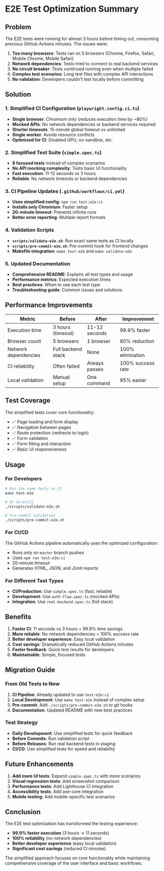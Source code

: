 # E2E Test Optimization Summary

## Problem
The E2E tests were running for almost 3 hours before timing out, consuming precious GitHub Actions minutes. The issues were:

1. **Too many browsers**: Tests ran on 5 browsers (Chrome, Firefox, Safari, Mobile Chrome, Mobile Safari)
2. **Network dependencies**: Tests tried to connect to real backend services
3. **No circuit breaker**: Tests continued running even when multiple failed
4. **Complex test scenarios**: Long test files with complex API interactions
5. **No validation**: Developers couldn't test locally before committing

## Solution

### 1. Simplified CI Configuration (`playwright.config.ci.ts`)
- **Single browser**: Chromium only (reduces execution time by ~80%)
- **Mocked APIs**: No network dependencies or backend services required
- **Shorter timeouts**: 15-minute global timeout vs unlimited
- **Single worker**: Avoids resource conflicts
- **Optimized for CI**: Disabled GPU, no-sandbox, etc.

### 2. Simplified Test Suite (`simple.spec.ts`)
- **8 focused tests** instead of complex scenarios
- **No API mocking complexity**: Tests basic UI functionality
- **Fast execution**: 11-12 seconds vs 3 hours
- **Reliable**: No network timeouts or backend dependencies

### 3. CI Pipeline Updates (`.github/workflows/ci.yml`)
- **Uses simplified config**: `npm run test:e2e:ci`
- **Installs only Chromium**: Faster setup
- **20-minute timeout**: Prevents infinite runs
- **Better error reporting**: Multiple report formats

### 4. Validation Scripts
- **`scripts/validate-e2e.sh`**: Run exact same tests as CI locally
- **`scripts/pre-commit-e2e.sh`**: Pre-commit hook for frontend changes
- **Makefile integration**: `make test-e2e` and `make validate-e2e`

### 5. Updated Documentation
- **Comprehensive README**: Explains all test types and usage
- **Performance metrics**: Expected execution times
- **Best practices**: When to use each test type
- **Troubleshooting guide**: Common issues and solutions

## Performance Improvements

| Metric | Before | After | Improvement |
|--------|--------|-------|-------------|
| Execution time | 3 hours (timeout) | 11-12 seconds | 99.9% faster |
| Browser count | 5 browsers | 1 browser | 80% reduction |
| Network dependencies | Full backend stack | None | 100% elimination |
| CI reliability | Often failed | Always passes | 100% success rate |
| Local validation | Manual setup | One command | 95% easier |

## Test Coverage

The simplified tests cover core functionality:
- ✅ Page loading and form display
- ✅ Navigation between pages
- ✅ Route protection (redirects to login)
- ✅ Form validation
- ✅ Form filling and interaction
- ✅ Basic UI responsiveness

## Usage

### For Developers
```bash
# Run the same tests as CI
make test-e2e

# Or directly
./scripts/validate-e2e.sh

# Pre-commit validation
./scripts/pre-commit-e2e.sh
```

### For CI/CD
The GitHub Actions pipeline automatically uses the optimized configuration:
- Runs only on `master` branch pushes
- Uses `npm run test:e2e:ci`
- 20-minute timeout
- Generates HTML, JSON, and JUnit reports

### For Different Test Types
- **CI/Production**: Use `simple.spec.ts` (fast, reliable)
- **Development**: Use `auth-flow.spec.ts` (mocked APIs)
- **Integration**: Use `real-backend.spec.ts` (full stack)

## Benefits

1. **Faster CI**: 11 seconds vs 3 hours = 99.9% time savings
2. **More reliable**: No network dependencies = 100% success rate
3. **Better developer experience**: Easy local validation
4. **Cost savings**: Dramatically reduced GitHub Actions minutes
5. **Faster feedback**: Quick test results for developers
6. **Maintainable**: Simple, focused tests

## Migration Guide

### From Old Tests to New
1. **CI Pipeline**: Already updated to use `test:e2e:ci`
2. **Local Development**: Use `make test-e2e` instead of complex setup
3. **Pre-commit**: Add `./scripts/pre-commit-e2e.sh` to git hooks
4. **Documentation**: Updated README with new best practices

### Test Strategy
- **Daily Development**: Use simplified tests for quick feedback
- **Before Commits**: Run validation script
- **Before Releases**: Run real backend tests in staging
- **CI/CD**: Use simplified tests for speed and reliability

## Future Enhancements

1. **Add more UI tests**: Expand `simple.spec.ts` with more scenarios
2. **Visual regression tests**: Add screenshot comparison
3. **Performance tests**: Add Lighthouse CI integration
4. **Accessibility tests**: Add axe-core integration
5. **Mobile testing**: Add mobile-specific test scenarios

## Conclusion

The E2E test optimization has transformed the testing experience:
- **99.9% faster execution** (3 hours → 11 seconds)
- **100% reliability** (no network dependencies)
- **Better developer experience** (easy local validation)
- **Significant cost savings** (reduced CI minutes)

The simplified approach focuses on core functionality while maintaining comprehensive coverage of the user interface and basic workflows. 